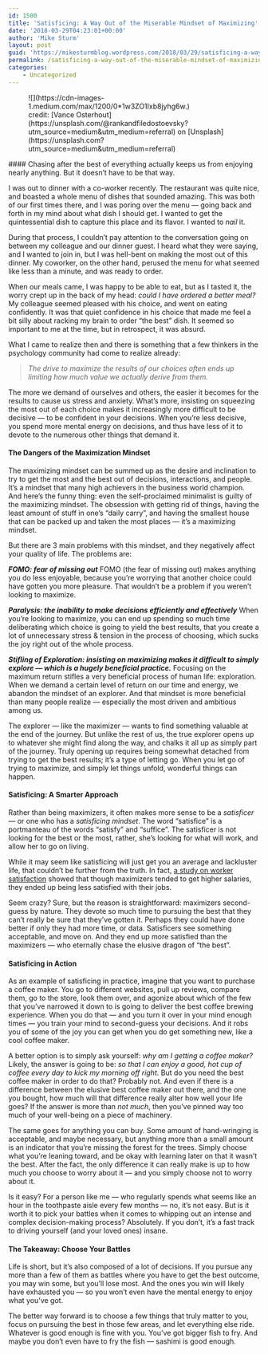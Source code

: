 ```yaml
---
id: 1500
title: 'Satisficing: A Way Out of the Miserable Mindset of Maximizing'
date: '2018-03-29T04:23:01+00:00'
author: 'Mike Sturm'
layout: post
guid: 'https://mikesturmblog.wordpress.com/2018/03/29/satisficing-a-way-out-of-the-miserable-mindset-of-maximizing/'
permalink: /satisficing-a-way-out-of-the-miserable-mindset-of-maximizing/
categories:
    - Uncategorized
---
```


<figure class="wp-caption">![](https://cdn-images-1.medium.com/max/1200/0*1w3ZO1Ixb8jyhg6w.)<figcaption class="wp-caption-text">credit: [Vance Osterhout](https://unsplash.com/@rankandfiledostoevsky?utm_source=medium&utm_medium=referral) on [Unsplash](https://unsplash.com?utm_source=medium&utm_medium=referral)</figcaption></figure>#### Chasing after the best of everything actually keeps us from enjoying nearly anything. But it doesn’t have to be that way.

I was out to dinner with a co-worker recently. The restaurant was quite nice, and boasted a whole menu of dishes that sounded amazing. This was both of our first times there, and I was poring over the menu — going back and forth in my mind about what dish I should get. I wanted to get the quintessential dish to capture this place and its flavor. I wanted to *nail* it.

During that process, I couldn’t pay attention to the conversation going on between my colleague and our dinner guest. I heard what they were saying, and I wanted to join in, but I was hell-bent on making the most out of this dinner. My coworker, on the other hand, perused the menu for what seemed like less than a minute, and was ready to order.

When our meals came, I was happy to be able to eat, but as I tasted it, the worry crept up in the back of my head: *could I have ordered a better meal?* My colleague seemed pleased with his choice, and went on eating confidently. It was that quiet confidence in his choice that made me feel a bit silly about racking my brain to order “the best” dish. It seemed so important to me at the time, but in retrospect, it was absurd.

What I came to realize then and there is something that a few thinkers in the psychology community had come to realize already:

> *The drive to maximize the results of our choices often ends up limiting how much value we actually derive from them.*

The more we demand of ourselves and others, the easier it becomes for the results to cause us stress and anxiety. What’s more, insisting on squeezing the most out of each choice makes it increasingly more difficult to be decisive — to be confident in your decisions. When you’re less decisive, you spend more mental energy on decisions, and thus have less of it to devote to the numerous other things that demand it.

#### The Dangers of the Maximization Mindset

The maximizing mindset can be summed up as the desire and inclination to try to get the most and the best out of decisions, interactions, and people. It’s a mindset that many high achievers in the business world champion. And here’s the funny thing: even the self-proclaimed minimalist is guilty of the maximizing mindset. The obsession with getting rid of things, having the least amount of stuff in one’s “daily carry”, and having the smallest house that can be packed up and taken the most places — it’s a maximizing mindset.

But there are 3 main problems with this mindset, and they negatively affect your quality of life. The problems are:

***FOMO: fear of missing out*** FOMO (the fear of missing out) makes anything you do less enjoyable, because you’re worrying that another choice could have gotten you more pleasure. That wouldn’t be a problem if you weren’t looking to maximize.

***Paralysis: the inability to make decisions efficiently and effectively*** When you’re looking to maximize, you can end up spending so much time deliberating which choice is going to yield the best results, that you create a lot of unnecessary stress &amp; tension in the process of choosing, which sucks the joy right out of the whole process.

***Stifling of Exploration: insisting on maximizing makes it difficult to simply explore — which is a hugely beneficial practice.*** Focusing on the maximum return stifles a very beneficial process of human life: exploration. When we demand a certain level of return on our time and energy, we abandon the mindset of an explorer. And that mindset is more beneficial than many people realize — especially the most driven and ambitious among us.

The explorer — like the maximizer — wants to find something valuable at the end of the journey. But unlike the rest of us, the true explorer opens up to whatever she might find along the way, and chalks it all up as simply part of the journey. Truly opening up requires being somewhat detached from trying to get the best results; it’s a type of letting go. When you let go of trying to maximize, and simply let things unfold, wonderful things can happen.

#### Satisficing: A Smarter Approach

Rather than being maximizers, it often makes more sense to be a *satisficer* — or one who has a *satisficing mindset*. The word “satisfice” is a portmanteau of the words “satisfy” and “suffice”. The satisficer is not looking for the best or the most, rather, she’s looking for what will work, and allow her to go on living.

While it may seem like satisficing will just get you an average and lackluster life, that couldn’t be further from the truth. In fact, [a study on worker satisfaction](http://works.swarthmore.edu/cgi/viewcontent.cgi?article=1002&context=fac-psychology) showed that though maximizers tended to get higher salaries, they ended up being less satisfied with their jobs.

Seem crazy? Sure, but the reason is straightforward: maximizers second-guess by nature. They devote so much time to pursuing the best that they can’t really be sure that they’ve gotten it. Perhaps they could have done better if only they had more time, or data. Satisficers see something acceptable, and move on. And they end up more satisfied than the maximizers — who eternally chase the elusive dragon of “the best”.

#### Satisficing in Action

As an example of satisficing in practice, imagine that you want to purchase a coffee maker. You go to different websites, pull up reviews, compare them, go to the store, look them over, and agonize about which of the few that you’ve narrowed it down to is going to deliver the best coffee brewing experience. When you do that — and you turn it over in your mind enough times — you train your mind to second-guess your decisions. And it robs you of some of the joy you can get when you do get something new, like a cool coffee maker.

A better option is to simply ask yourself: *why am I getting a coffee maker?* Likely, the answer is going to be: *so that I can enjoy a good, hot cup of coffee every day to kick my morning off right.* But do you need the best coffee maker in order to do that? Probably not. And even if there is a difference between the elusive best coffee maker out there, and the one you bought, how much will that difference really alter how well your life goes? If the answer is more than *not much*, then you’ve pinned way too much of your well-being on a piece of machinery.

The same goes for anything you can buy. Some amount of hand-wringing is acceptable, and maybe necessary, but anything more than a small amount is an indicator that you’re missing the forest for the trees. Simply choose what you’re leaning toward, and be okay with learning later on that it wasn’t the best. After the fact, the only difference it can really make is up to how much you choose to worry about it — and you simply choose not to worry about it.

Is it easy? For a person like me — who regularly spends what seems like an hour in the toothpaste aisle every few months — no, it’s not easy. But is it worth it to pick your battles when it comes to whipping out an intense and complex decision-making process? Absolutely. If you don’t, it’s a fast track to driving yourself (and your loved ones) insane.

#### The Takeaway: Choose Your Battles

Life is short, but it’s also composed of a lot of decisions. If you pursue any more than a few of them as battles where you have to get the best outcome, you may win some, but you’ll lose most. And the ones you win will likely have exhausted you — so you won’t even have the mental energy to enjoy what you’ve got.

The better way forward is to choose a few things that truly matter to you, focus on pursuing the best in those few areas, and let everything else ride. Whatever is good enough is fine with you. You’ve got bigger fish to fry. And maybe you don’t even have to fry the fish — sashimi is good enough.